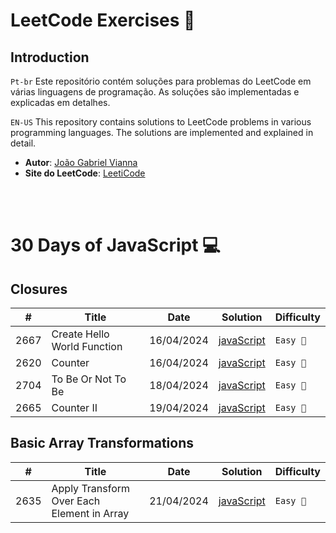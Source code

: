# LeetCode Exercises 🚀

## Introduction
`Pt-br`
Este repositório contém soluções para problemas do LeetCode em várias linguagens de programação. As soluções são implementadas e explicadas em detalhes.

`EN-US`
This repository contains solutions to LeetCode problems in various programming languages. The solutions are implemented and explained in detail.


-  **Autor**: [João Gabriel Vianna](https://www.linkedin.com/in/jo%C3%A3o-gabriel-vianna-9439ba288/)<br/>
-  **Site do LeetCode**: [LeetiCode](https://leetcode.com/)

<br/><br/>

# 30 Days of JavaScript 💻

 ## Closures
| # | Title | Date | Solution | Difficulty |
|---| ----- | ---- | -------- | ---------- |
| 2667  | Create Hello World Function    |    16/04/2024    |     [javaScript](https://github.com/JoaoGabrielVianna/leetcode/tree/main/30-Days-of-JavaScript/Create-Hello-World-Function)          |  `Easy 👶`       |
| 2620  | Counter | 16/04/2024 | [javaScript](https://github.com/JoaoGabrielVianna/leetcode/tree/main/30-Days-of-JavaScript/Counter) | `Easy 👶` |
| 2704  | To Be Or Not To Be| 18/04/2024 | [javaScript](https://github.com/JoaoGabrielVianna/leetcode/tree/main/30-Days-of-JavaScript/To-Be-Or-Not-To-Be) |`Easy 👶`|
| 2665  | Counter II | 19/04/2024 | [javaScript](https://github.com/JoaoGabrielVianna/leetcode/tree/main/30-Days-of-JavaScript/Counter-II) | `Easy 👶`|

## Basic Array Transformations
| # | Title | Date | Solution | Difficulty |
|---| ----- | ---- | -------- | ---------- |
| 2635  | Apply Transform Over Each Element in Array | 21/04/2024 | [javaScript](https://github.com/JoaoGabrielVianna/leetcode/tree/main/30-Days-of-JavaScript/Apply-Transform-Over-Each-Element-in-Array) |  `Easy 👶` |